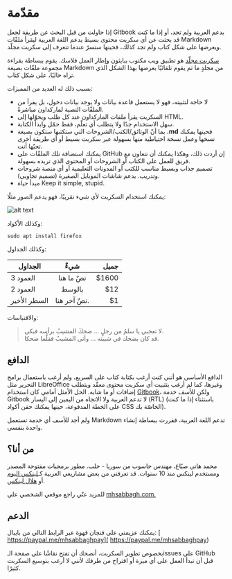 # مقدّمة

إذا حاولت من قبل البحث عن طريقة لجعل Gitbook يدعم العربية ولم تجد، أو إذا ما كنت قد بحثت عن أي سكربت محتوى بسيط يدعم اللغة العربية ليقرأ ملفّات Markdown ويعرضها على شكل كتاب ولم تجد كذلك، فحينها ستسرّ عندما تتعرف إلى سكربت مجلّد.

[سكربت مجلّد](https://github.com/mhsabbagh/mujallad) هو تطبيق ويب مكتوب ببايثون وإطار العمل فلاسك. يقوم ببساطة بقراءة مجموعة ملفّات بصيغة Markdown من مجلدٍ ما ثم يقوم تلقائيًا بعرضها بهذا الشكل الذي تراه حاليًا، على شكل كتاب.

بسبب ذلك له العديد من المميزات:

* لا حاجة لتثبيته، فهو لا يستعمل قاعدة بيانات ولا يوجد بيانات دخول، بل يقرأ من الملفّات النصية لماركداون مباشرةً.
* السكربت يقرأ ملفات الماركداون عند كل طلب ويحوّلها إلى HTML.
* سهل الاستخدام جدًا ولا يتطلب أي تعلّم، فقط حمّل وابدأ الكتابة.
* بما أنّ الوثائق/الكتب/الشروحات التي ستكتبها ستكون بصيغة **.md** فحينها يمكنك نسخها وعمل نسخة احتياطية منها بسهولة عبر سكربت بسيط أو أي طريقة أخرى تحبّها أنت.
* يمكنك استضافة تلك الملفّات على GitHub إن أردت ذلك، وهكذا يمكنك أن تتعاون مع فريق للعمل على الكتاب أو الشروحات أو المحتوى الذي تريده بسهولة.
* تصميم جذاب وبسيط مناسب للكتب أو المدونات التعليمية أو أي منصة شروحات وتدريب. يدعم شاشات الموبايل الصغيرة (تصميم تجاوبي).
* مبدأ حياة Keep it simple, stupid.

يمكنك استخدام السكربت لأي شيء تقريبًا، فهو يدعم الصور مثلًا:

![alt text](https://i.imgur.com/4H4Aopu.png "Logo Title Text 1")

وكذلك الأكواد:

    sudo apt install firefox

وكذلك الجداول:

| الجداول        | شيءٌ           | جميل  |
| ------------- |:-------------:| -----:|
| العمود 3      | نصٌ ما هنا | $1600 |
| العمود 2      | بالوسط      |   $12 |
| السطر الأخير | نصٌ آخر هنا.      |    $1 |

والاقتباسات:

> لا تعجبي يا سلمُ من رجلٍ ... ضحكَ المشيبُ برأسه فبكى.  
قد كان يضحك في شيبته ... وأتى المشيبُ فقلَّما ضحكا.  

## الدافع

الدافع الأساسي هو أنني كنت أرغب بكتابة كتاب على السريع، ولم أرغب باستعمال برامج التحرير مثل LibreOffice وغيرها، كما لم أرغب بتثبيت أي سكربت محتوى معقّد ويتطلب إضافات أو ما شابه. الحل الأمثل أمامي كان استخدام [Gitbook](https://www.gitbook.com/)، ولكن للأسف خدمة Gitbook لا تدعم العربية ولا الاتجاه من اليمين إلى اليسار (RTL) (باستثناء إذا ما كنت على الخطة المدفوعة، حينها يمكنك حقن أكواد CSS الخاصّة بك).

ولم أجد للأسف أي خدمة تستعمل Markdown تدعم اللغة العربية، فقررت ببساطة إنشاء واحدة بنفسي.

## من أنا؟

محمد هاني صبّاغ، مهندس حاسوب من سوريا - حلب. مطور برمجيات مفتوحة المصدر ومستخدم لينكس منذ 10 سنوات. قد تعرفني من بعض مشاريعي العربية كـ[لينكس اليوم](https://linux-2-day.com) أو [هلال لينكس](https://helallinux.com).

للمزيد عنّي راجع موقعي الشخصي على [mhsabbagh.com.](https://mhsabbagh.com)

## الدعم

يمكنك عزيمتي على فنجان قهوة عبر الرابط التالي من بايبال: [ https://paypal.me/mhsabbaghpay]( https://paypal.me/mhsabbaghpay)

بخصوص تطوير السكربت، أنصحك أن تفتح نقاشًا على صفحة الـissues على GitHub قبل أن تبدأ العمل على أي ميزة أو اقتراح من طرفك لأنني لا أرغب بتوسيع السكربت كثيرًا.
